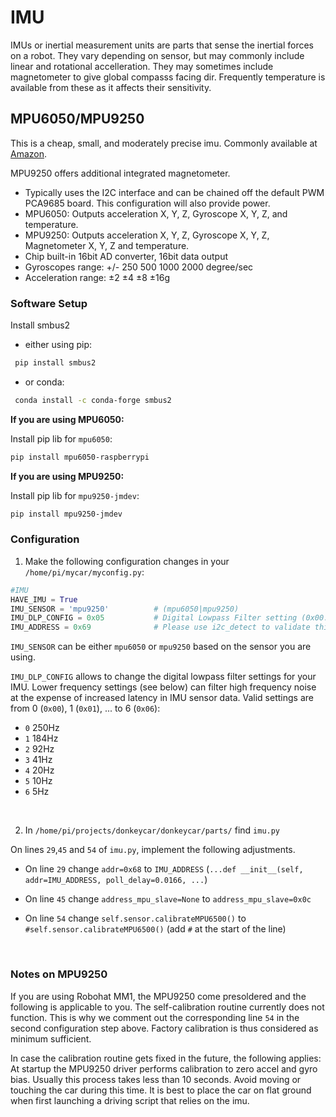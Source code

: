 # IMU

IMUs or inertial measurement units are parts that sense the inertial forces on a robot. They vary depending on sensor, but may commonly include linear and rotational accelleration. They may sometimes include magnetometer to give global compasss facing dir. Frequently temperature is available from these as it affects their sensitivity.

## MPU6050/MPU9250

This is a cheap, small, and moderately precise imu. Commonly available at [Amazon](https://www.amazon.com/s/ref=nb_sb_noss_2?url=search-alias%3Dindustrial&field-keywords=MPU6050).

MPU9250 offers additional integrated magnetometer.

* Typically uses the I2C interface and can be chained off the default PWM PCA9685 board. This configuration will also provide power.
* MPU6050: Outputs acceleration X, Y, Z, Gyroscope X, Y, Z, and temperature.
* MPU9250: Outputs acceleration X, Y, Z, Gyroscope X, Y, Z, Magnetometer X, Y, Z and temperature.
* Chip built-in 16bit AD converter, 16bit data output
* Gyroscopes range: +/- 250 500 1000 2000 degree/sec
* Acceleration range: ±2 ±4 ±8 ±16g

### Software Setup

Install smbus2

* either using pip:

``` bash
 pip install smbus2
```
* or conda:

``` bash
 conda install -c conda-forge smbus2
```


**If you are using MPU6050:** 

Install pip lib for `mpu6050`:

```bash
pip install mpu6050-raspberrypi
```

**If you are using MPU9250:** 

Install pip lib for `mpu9250-jmdev`:

```bash
pip install mpu9250-jmdev
```

### Configuration
1. Make the following configuration changes in your `/home/pi/mycar/myconfig.py`:

``` python
#IMU
HAVE_IMU = True
IMU_SENSOR = 'mpu9250'          # (mpu6050|mpu9250)
IMU_DLP_CONFIG = 0x05           # Digital Lowpass Filter setting (0x00:250Hz, 0x01:184Hz, 0x02:92Hz, 0x03:41Hz, 0x04:20Hz, 0x05:10Hz, 0x06:5Hz)
IMU_ADDRESS = 0x69              # Please use i2c_detect to validate this address (0x68, 0x69, other; depends on your configuration)
```
`IMU_SENSOR` can be either `mpu6050` or `mpu9250` based on the sensor you are using.

`IMU_DLP_CONFIG` allows to change the digital lowpass filter settings for your IMU. Lower frequency settings (see below) can filter high frequency noise at the expense of increased latency in IMU sensor data.
Valid settings are from 0 (`0x00`), 1 (`0x01`), ... to 6 (`0x06`):

- `0` 250Hz
- `1` 184Hz
- `2` 92Hz
- `3` 41Hz
- `4` 20Hz 
- `5` 10Hz
- `6` 5Hz

<br>

2. In `/home/pi/projects/donkeycar/donkeycar/parts/` find `imu.py`

On lines `29`,`45` and `54` of `imu.py`, implement the following adjustments.

* On line `29` change `addr=0x68` to `IMU_ADDRESS` (`...def __init__(self, addr=IMU_ADDRESS, poll_delay=0.0166, ...`)

* On line `45` change `address_mpu_slave=None` to `address_mpu_slave=0x0c`

* On line `54` change `self.sensor.calibrateMPU6500()` to `#self.sensor.calibrateMPU6500()` (add `#` at the start of the line)

<br>

### Notes on MPU9250
If you are using Robohat MM1, the MPU9250 come presoldered and the following is applicable to you.
The self-calibration routine currently does not function.
This is why we comment out the corresponding line `54` in the second configuration step above.
Factory calibration is thus considered as minimum sufficient.

In case the calibration routine gets fixed in the future, the following applies:
At startup the MPU9250 driver performs calibration to zero accel and gyro bias. 
Usually this process takes less than 10 seconds.
Avoid moving or touching the car during this time.
It is best to place the car on flat ground when first launching a driving script that relies on the imu.
